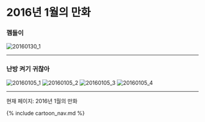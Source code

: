 # 2016년 1월의 만화

### 껨돌이
![20160130_1](/20160130_1.jpg)

* * *

### 난방 켜기 귀찮아
![20160105_1](/20160105_1.jpg)
![20160105_2](/20160105_2.jpg)
![20160105_3](/20160105_3.jpg)
![20160105_4](/20160105_4.jpg)

* * *

현재 페이지: 2016년 1월의 만화

{% include cartoon_nav.md %}
